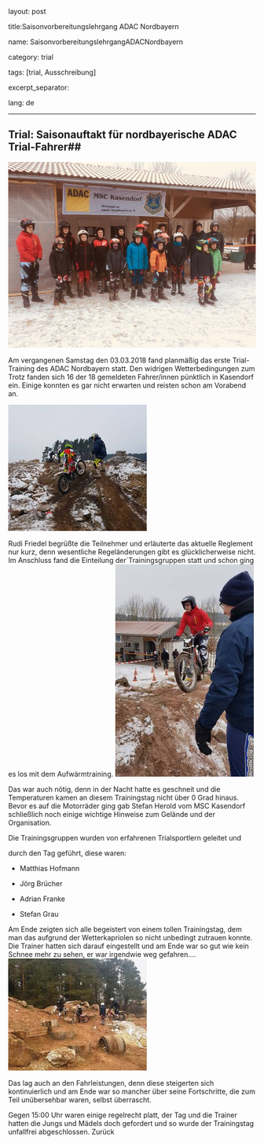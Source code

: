 layout: post

title:Saisonvorbereitungslehrgang ADAC Nordbayern

name: SaisonvorbereitungslehrgangADACNordbayern

category: trial

tags: [trial, Ausschreibung]

excerpt_separator: <!--mehr-->

lang: de

---
## Trial: Saisonauftakt für nordbayerische ADAC Trial-Fahrer##
![Klicken um Bild zu vergrößern](https://github.com/msc-kasendorf/docker/blob/master/docs/download/Saisonvorbereitung2018.jpg?raw=true)

Am vergangenen Samstag den 03.03.2018 fand planmäßig das erste Trial-Training des ADAC Nordbayern statt. Den widrigen Wetterbedingungen zum Trotz fanden sich 16 der 18 gemeldeten Fahrer/innen pünktlich in Kasendorf ein. Einige konnten es gar nicht erwarten und reisten schon am Vorabend an.

![Klicken um Bild zu vergrößern](https://github.com/msc-kasendorf/docker/blob/master/docs/download/csm_0308_Trial_Vorbereitung_2_bd6fa7878c.jpg?raw=true)
 

Rudi Friedel begrüßte die Teilnehmer und erläuterte das aktuelle Reglement nur kurz, denn wesentliche Regeländerungen gibt es glücklicherweise nicht. Im Anschluss fand die Einteilung der´Trainingsgruppen statt und schon ging es los mit dem Aufwärmtraining.
![Klicken um Bild zu vergrößern](https://github.com/msc-kasendorf/docker/blob/master/docs/download/csm_0308_Trial_Vorbereitung_3_bc1ddaefdc.jpg?raw=true)

Das war auch nötig, denn in der Nacht hatte es geschneit und die Temperaturen kamen an diesem Trainingstag nicht über 0 Grad hinaus. Bevor es auf die Motorräder ging gab Stefan Herold vom MSC Kasendorf schließlich noch einige wichtige Hinweise zum Gelände und der Organisation.

 

Die Trainingsgruppen wurden von erfahrenen Trialsportlern geleitet und

durch den Tag geführt, diese waren:

- Matthias Hofmann

- Jörg Brücher

- Adrian Franke

- Stefan Grau

 

Am Ende zeigten sich alle begeistert von einem tollen Trainingstag, dem man das aufgrund der Wetterkapriolen so nicht unbedingt zutrauen konnte. Die Trainer hatten sich darauf eingestellt und am Ende war so gut wie kein Schnee mehr zu sehen, er war irgendwie weg gefahren.... 
![Klicken um Bild zu vergrößern](https://github.com/msc-kasendorf/docker/blob/master/docs/download/csm_0308_Trial_Vorbereitung_4_13069f3814.jpg?raw=true)

Das lag auch an den Fahrleistungen, denn diese steigerten sich kontinuierlich und am Ende war so mancher über seine Fortschritte, die zum Teil unübersehbar waren, selbst überrascht.

 

Gegen 15:00 Uhr waren einige regelrecht platt, der Tag und die Trainer hatten die Jungs und Mädels doch gefordert und so wurde der Trainingstag unfallfrei abgeschlossen.
Zurück 
